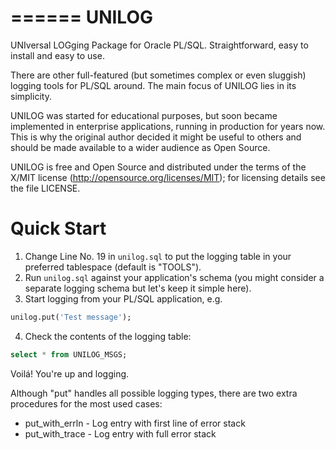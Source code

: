 ======
UNILOG
======

UNIversal LOGging Package for Oracle PL/SQL. Straightforward, easy to install and easy to use.

There are other full-featured (but sometimes complex or even sluggish) logging tools for PL/SQL around. The main focus of UNILOG lies in its simplicity.

UNILOG was started for educational purposes, but soon became implemented in enterprise applications, running in production for years now. This is why the original author decided it might be useful to others and should be made available to a wider audience as Open Source.

UNILOG is free and Open Source and distributed under the terms of the X/MIT license (http://opensource.org/licenses/MIT); for licensing details see the file LICENSE.

# Quick Start
1. Change Line No. 19 in `unilog.sql` to put the logging table in your preferred tablespace (default is "TOOLS").
2. Run  `unilog.sql` against your application's schema (you might consider a separate logging schema but let's keep it simple here).
3. Start logging from your PL/SQL application, e.g.
```sql
unilog.put('Test message'); 
```
4. Check the contents of the logging table:
```sql
select * from UNILOG_MSGS; 
```
Voilá! You're up and logging.

Although "put" handles all possible logging types, there are two extra procedures for the most used cases:
* put_with_errln - Log entry with first line of error stack
* put_with_trace - Log entry with full error stack
